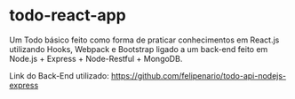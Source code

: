 # todo-react-app

Um Todo básico feito como forma de praticar conhecimentos em React.js utilizando Hooks, Webpack e Bootstrap ligado a um back-end feito em Node.js + Express + Node-Restful + MongoDB.

Link do Back-End utilizado: https://github.com/felipenario/todo-api-nodejs-express